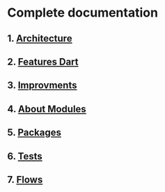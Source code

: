 # Complete documentation

## 1. [Architecture](./docs/en/architecture/architecture.md)

## 2. [Features Dart](./docs/en/features_dart/features_dart.md)

## 3. [Improvments](./docs/en/improvments/improvments.md)

## 4. [About Modules](./docs/en/modules/modules.md)

## 5. [Packages](./docs/en/packages/packages.md)

## 6. [Tests](./docs/en/tests/tests.md)

## 7. [Flows](./docs/en/flows/flow.md)

